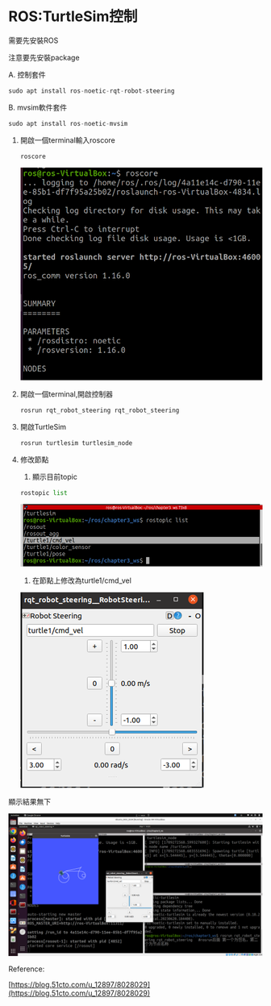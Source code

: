 # ROS:TurtleSim控制

需要先安裝ROS

注意要先安裝package

A. 控制套件

```python
sudo apt install ros-noetic-rqt-robot-steering
```

B. mvsim軟件套件

```python
sudo apt install ros-noetic-mvsim
```

1. 開啟一個terminal輸入roscore
    
    ```python
    roscore
    ```
    
    ![Untitled](ROS%20TurtleSim%E6%8E%A7%E5%88%B6%2007626ca1e7324e6787f5bc85c3ba350a/Untitled.png)
    
2. 開啟一個terminal,開啟控制器
    
    ```python
    rosrun rqt_robot_steering rqt_robot_steering
    ```
    
3. 開啟TurtleSim
    
    ```python
    rosrun turtlesim turtlesim_node
    ```
    
4. 修改節點
    1. 顯示目前topic
    
    ```python
    rostopic list 
    ```
    
    ![Untitled](ROS%20TurtleSim%E6%8E%A7%E5%88%B6%2007626ca1e7324e6787f5bc85c3ba350a/Untitled%201.png)
    
    1. 在節點上修改為turtle1/cmd_vel
    
    ![Untitled](ROS%20TurtleSim%E6%8E%A7%E5%88%B6%2007626ca1e7324e6787f5bc85c3ba350a/Untitled%202.png)
    

顯示結果無下

![Untitled](ROS%20TurtleSim%E6%8E%A7%E5%88%B6%2007626ca1e7324e6787f5bc85c3ba350a/Untitled%203.png)

Reference:

[https://blog.51cto.com/u_12897/8028029](https://blog.51cto.com/u_12897/8028029)